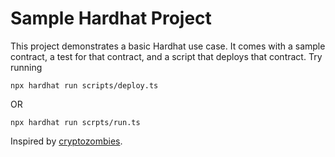 # Sample Hardhat Project

This project demonstrates a basic Hardhat use case. It comes with a sample contract, a test for that contract, and a script that deploys that contract.
Try running

```shell
npx hardhat run scripts/deploy.ts
```

OR

```shell
npx hardhat run scrpts/run.ts
```

Inspired by [cryptozombies](https://cryptozombies.io/).
